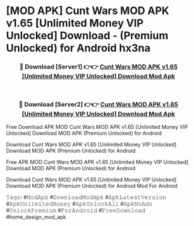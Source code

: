 # [MOD APK] Cunt Wars MOD APK v1.65 [Unlimited Money VIP Unlocked] Download - (Premium Unlocked) for Android hx3na



<div align="center">
<h3>🔴 Download [Server1] 👉👉 <a href="https://momento.my/?title=Cunt_Wars_MOD_APK_v1.65_[Unlimited_Money_VIP_Unlocked]_Download">Cunt Wars MOD APK v1.65 [Unlimited Money VIP Unlocked] Download Mod Apk</a></h3><br>

<h3>🔴 Download [Server2] 👉👉 <a href="https://momento.my/?title=Cunt_Wars_MOD_APK_v1.65_[Unlimited_Money_VIP_Unlocked]_Download">Cunt Wars MOD APK v1.65 [Unlimited Money VIP Unlocked] Download Mod Apk</a></h3>
</div>



Free Download APK MOD Cunt Wars MOD APK v1.65 [Unlimited Money VIP Unlocked] Download MOD APK (Premium Unlocked) for Android

Download Cunt Wars MOD APK v1.65 [Unlimited Money VIP Unlocked] Download MOD APK (Premium Unlocked) for Android

Free APK MOD Cunt Wars MOD APK v1.65 [Unlimited Money VIP Unlocked] Download MOD APK (Premium Unlocked) for Android

Download Cunt Wars MOD APK v1.65 [Unlimited Money VIP Unlocked] Download MOD APK (Premium Unlocked) for Android Mod For Android

𝚃𝚊𝚐𝚜: #𝙼𝚘𝚍𝙰𝚙𝚔 #𝙳𝚘𝚠𝚗𝚕𝚘𝚊𝚍𝙼𝚘𝚍𝙰𝚙𝚔 #𝙰𝚙𝚔𝙻𝚊𝚝𝚎𝚜𝚝𝚅𝚎𝚛𝚜𝚒𝚘𝚗 #𝙰𝚙𝚔𝚄𝚗𝚕𝚒𝚖𝚒𝚝𝚎𝚍𝙼𝚘𝚗𝚎𝚢 #𝙰𝚙𝚔𝚄𝚗𝚕𝚘𝚌𝚔𝙰𝚕𝚕 #𝙰𝚙𝚔𝙽𝚘𝙰𝚍𝚜 #𝚄𝚗𝚕𝚘𝚌𝚔𝙿𝚛𝚎𝚖𝚒𝚞𝚖 #𝙵𝚘𝚛𝙰𝚗𝚍𝚛𝚘𝚒𝚍 #𝙵𝚛𝚎𝚎𝙳𝚘𝚠𝚗𝚕𝚘𝚊𝚍 #home_design_mod_apk
